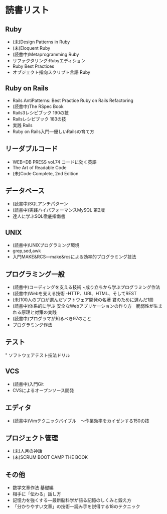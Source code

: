 # 読書リスト

## Ruby

* (未)Design Patterns in Ruby
* (未)Eloquent Ruby
* (読書中)Metaprogramming Ruby
* リファクタリング:Rubyエディション
* Ruby Best Practices
* オブジェクト指向スクリプト言語 Ruby

## Ruby on Rails

* Rails AntiPatterns: Best Practice Ruby on Rails Refactoring
* (読書中)The RSpec Book
* Rails3レシピブック 190の技
* Railsレシピブック 183の技
* 実践 Rails
* Ruby on Rails入門―優しいRailsの育て方

## リーダブルコード

* WEB+DB PRESS vol.74 コードに効く英語
* The Art of Readable Code
* (未)Code Complete, 2nd Edition

## データベース

* (読書中)SQLアンチパターン
* (読書中)実践ハイパフォーマンスMySQL 第2版
* 達人に学ぶSQL徹底指南書

## UNIX

* (読書中)UNIXプログラミング環境
* grep,sed,awk
* 入門MAKE&RCS―make&rcsによる効率的プログラミング技法

## プログラミング一般

* (読書中)コーディングを支える技術 ~成り立ちから学ぶプログラミング作法
* (読書中)Webを支える技術 -HTTP、URI、HTML、そしてREST
* (未)100人のプロが選んだソフトウェア開発の名著 君のために選んだ1冊 
* (読書中)体系的に学ぶ 安全なWebアプリケーションの作り方　脆弱性が生まれる原理と対策の実践
* (読書中)プログラマが知るべき97のこと
* プログラミング作法

## テスト

" ソフトウェアテスト技法ドリル

## VCS

* (読書中)入門Git
* CVSによるオープンソース開発

## エディタ

* (読書中)Vimテクニックバイブル　～作業効率をカイゼンする150の技

## プロジェクト管理

* (未)人月の神話
* (未)SCRUM BOOT CAMP THE BOOK

## その他

* 数学文章作法 基礎編
* 相手に「伝わる」話し方
* 記憶力を強くする―最新脳科学が語る記憶のしくみと鍛え方
* 「分かりやすい文章」の技術―読み手を説得する18のテクニック
